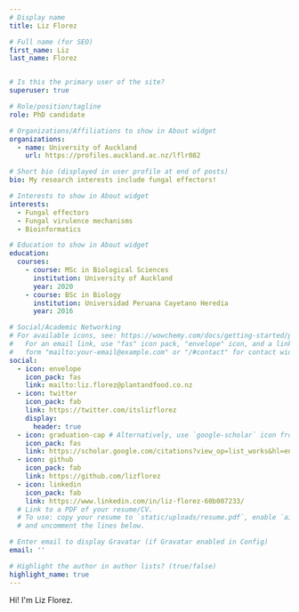 ```yaml
---
# Display name
title: Liz Florez

# Full name (for SEO)
first_name: Liz
last_name: Florez


# Is this the primary user of the site?
superuser: true

# Role/position/tagline
role: PhD candidate

# Organizations/Affiliations to show in About widget
organizations:
  - name: University of Auckland
    url: https://profiles.auckland.ac.nz/lflr082

# Short bio (displayed in user profile at end of posts)
bio: My research interests include fungal effectors!

# Interests to show in About widget
interests:
  - Fungal effectors
  - Fungal virulence mechanisms
  - Bioinformatics

# Education to show in About widget
education:
  courses:
    - course: MSc in Biological Sciences
      institution: University of Auckland
      year: 2020
    - course: BSc in Biology
      institution: Universidad Peruana Cayetano Heredia
      year: 2016

# Social/Academic Networking
# For available icons, see: https://wowchemy.com/docs/getting-started/page-builder/#icons
#   For an email link, use "fas" icon pack, "envelope" icon, and a link in the
#   form "mailto:your-email@example.com" or "/#contact" for contact widget.
social:
  - icon: envelope
    icon_pack: fas
    link: mailto:liz.florez@plantandfood.co.nz
  - icon: twitter
    icon_pack: fab
    link: https://twitter.com/itslizflorez
    display:
      header: true
  - icon: graduation-cap # Alternatively, use `google-scholar` icon from `ai` icon pack
    icon_pack: fas
    link: https://scholar.google.com/citations?view_op=list_works&hl=en&user=OIHSfbQAAAAJ  
  - icon: github
    icon_pack: fab
    link: https://github.com/lizflorez
  - icon: linkedin
    icon_pack: fab
    link: https://www.linkedin.com/in/liz-florez-60b007233/
  # Link to a PDF of your resume/CV.
  # To use: copy your resume to `static/uploads/resume.pdf`, enable `ai` icons in `params.yaml`,
  # and uncomment the lines below.

# Enter email to display Gravatar (if Gravatar enabled in Config)
email: ''

# Highlight the author in author lists? (true/false)
highlight_name: true
---
```


Hi! I'm Liz Florez.
